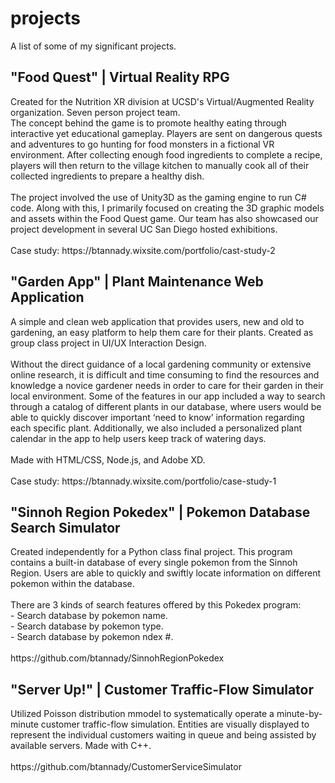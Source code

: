 <h1 id="projects">projects</h1>
A list of some of my significant projects.


<h2 id="food-quest">"Food Quest" | Virtual Reality RPG</h2>
Created for the Nutrition XR division at UCSD's Virtual/Augmented Reality organization. Seven person project team. 
<br />
The concept behind the game is to promote healthy eating through interactive yet educational gameplay. Players are sent on dangerous quests and adventures to go hunting for food monsters in a fictional VR environment. After collecting enough food ingredients to complete a recipe, players will then return to the village kitchen to manually cook all of their collected ingredients to prepare a healthy dish.
<br />
<br />
The project involved the use of Unity3D as the gaming engine to run C# code. Along with this, I primarily focused on creating the 3D graphic models and assets within the Food Quest game. Our team has also showcased our project development in several UC San Diego hosted exhibitions.
<br />
<br /> 
Case study: https://btannady.wixsite.com/portfolio/cast-study-2



<h2 id="garden-app">"Garden App" | Plant Maintenance Web Application</h2>
A simple and clean web application that provides users, new and old to gardening, an easy platform to help them care for their plants. Created as group class project in UI/UX Interaction Design.
<br />
<br /> 
Without the direct guidance of a local gardening community or extensive online research, it is difficult and time consuming to find the resources and knowledge a novice gardener needs in order to care for their garden in their local environment. 
Some of the features in our app included a way to search through a catalog of different plants in our database, where users would be able to quickly discover important ‘need to know’ information regarding each specific plant. Additionally, we also included a personalized plant calendar in the app to help users keep track of watering days. 
<br />
<br />
Made with HTML/CSS, Node.js, and Adobe XD.
<br />
<br />
Case study: https://btannady.wixsite.com/portfolio/case-study-1


<h2 id="pokedex">"Sinnoh Region Pokedex" | Pokemon Database Search Simulator</h2>
Created independently for a Python class final project. This program contains a built-in database of every single pokemon from the Sinnoh Region. Users are able to quickly and swiftly locate information on different pokemon within the database.
<br />
<br />
There are 3 kinds of search features offered by this Pokedex program:
<br />
- Search database by pokemon name.
<br />
- Search database by pokemon type.
<br />
- Search database by pokemon ndex #.
<br />
<br />
https://github.com/btannady/SinnohRegionPokedex


<h2 id="server up!">"Server Up!" | Customer Traffic-Flow Simulator</h2>
Utilized Poisson distribution mmodel to systematically operate a minute-by-minute customer traffic-flow simulation.
Entities are visually displayed to represent the individual customers waiting in queue and being assisted by available servers.
Made with C++.
<br />
<br />
https://github.com/btannady/CustomerServiceSimulator
